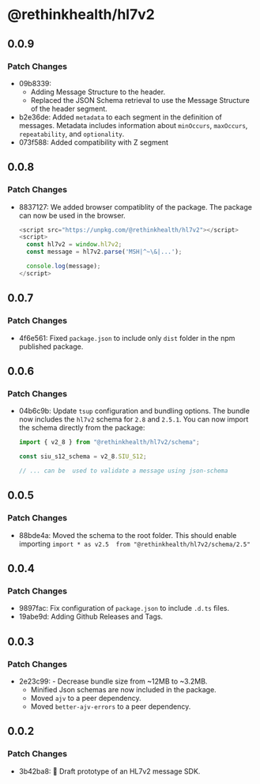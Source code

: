 # @rethinkhealth/hl7v2

## 0.0.9

### Patch Changes

- 09b8339: 
  - Adding Message Structure to the header.
  - Replaced the JSON Schema retrieval to use the Message Structure of the header segment.
- b2e36de: Added `metadata` to each segment in the definition of messages. Metadata includes information about `minOccurs`, `maxOccurs`, `repeatability`, and `optionality`.
- 073f588: Added compatibility with Z segment

## 0.0.8

### Patch Changes

- 8837127: We added browser compatiblity of the package. The package can now be used in the browser.

  ```js
  <script src="https://unpkg.com/@rethinkhealth/hl7v2"></script>
  <script>
    const hl7v2 = window.hl7v2;
    const message = hl7v2.parse('MSH|^~\&|...');

    console.log(message);
  </script>
  ```

## 0.0.7

### Patch Changes

- 4f6e561: Fixed `package.json` to include only `dist` folder in the npm published package.

## 0.0.6

### Patch Changes

- 04b6c9b: Update `tsup` configuration and bundling options. The bundle now includes the `hl7v2` schema for `2.8` and `2.5.1`. You can now import the schema directly from the package:

  ```ts
  import { v2_8 } from "@rethinkhealth/hl7v2/schema";

  const siu_s12_schema = v2_8.SIU_S12;

  // ... can be  used to validate a message using json-schema
  ```

## 0.0.5

### Patch Changes

- 88bde4a: Moved the schema to the root folder. This should enable importing `import * as v2.5  from "@rethinkhealth/hl7v2/schema/2.5"`

## 0.0.4

### Patch Changes

- 9897fac: Fix configuration of `package.json` to include `.d.ts` files.
- 19abe9d: Adding Github Releases and Tags.

## 0.0.3

### Patch Changes

- 2e23c99: - Decrease bundle size from ~12MB to ~3.2MB.
  - Minified Json schemas are now included in the package.
  - Moved `ajv` to a peer dependency.
  - Moved `better-ajv-errors` to a peer dependency.

## 0.0.2

### Patch Changes

- 3b42ba8: 🚀 Draft prototype of an HL7v2 message SDK.
